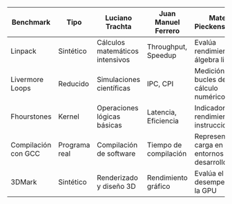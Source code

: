| Benchmark           | Tipo           | Luciano Trachta                      | Juan Manuel Ferrero         | Mateo Pieckenstainer                            |
|---------------------|----------------|--------------------------------------|-----------------------------|-----------------------------------------------|
| Linpack             | Sintético      | Cálculos matemáticos intensivos      | Throughput, Speedup         | Evalúa rendimiento en álgebra lineal          |
| Livermore Loops     | Reducido       | Simulaciones científicas             | IPC, CPI                    | Medición en bucles de cálculo numérico        |
| Fhourstones         | Kernel         | Operaciones lógicas básicas          | Latencia, Eficiencia        | Indicador de rendimiento en instrucciones     |
| Compilación con GCC | Programa real  | Compilación de software              | Tiempo de compilación       | Representa la carga en entornos de desarrollo |
| 3DMark              | Sintético      | Renderizado y diseño 3D              | Rendimiento gráfico         | Evalúa el desempeño de la GPU                 |
